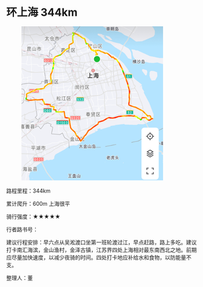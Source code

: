 # 环上海 344km

<figure><img src="../.gitbook/assets/环上海.png" alt="" width="375"><figcaption></figcaption></figure>

路程里程：344km

累计爬升：600m 上海很平

骑行强度：★★★★★

行者路书号：

建议行程安排：早六点从吴淞渡口坐第一班轮渡过江，早点赶路，路上多吃。建议打卡南汇海滨，金山渔村，金泽古镇，江苏界四处上海相对最东南西北之地。前期应尽量加快速度，以减少夜骑的时间。四处打卡地应补给水和食物，以防能量不支。

整理人：董

